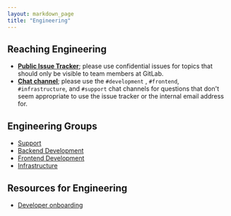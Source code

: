 ```yaml
---
layout: markdown_page
title: "Engineering"
---
```


## Reaching Engineering<a name="reach-engineering"></a>

- [**Public Issue Tracker**](https://gitlab.com/gitlab-com/finance/issues/); please use confidential issues for topics that should only be visible to team members at GitLab.
- [**Chat channel**](https://gitlab.slack.com/archives/development); please use the `#development` , `#frontend`, `#infrastructure`, and `#support` chat channels for questions that don't seem appropriate to use the issue tracker or the internal email address for.

## Engineering Groups

- [Support](/handbook/support)
- [Backend Development](/handbook/backend)
- [Frontend Development](/handbook/frontend)
- [Infrastructure](/handbook/infrastructure)

## Resources for Engineering

- [Developer onboarding](/handbook/developer-onboarding)
